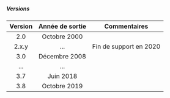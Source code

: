 ##### Versions

|  Version  | Année de sortie | Commentaires |
| :-------: | :------------:  | :----------: |
| 2.0 | Octobre 2000 |  |
| 2.x.y |... | Fin de support en 2020 |
| 3.0 | Décembre 2008 ||
| ... |... |  |
| 3.7 | Juin 2018 ||
| 3.8 | Octobre 2019 ||
